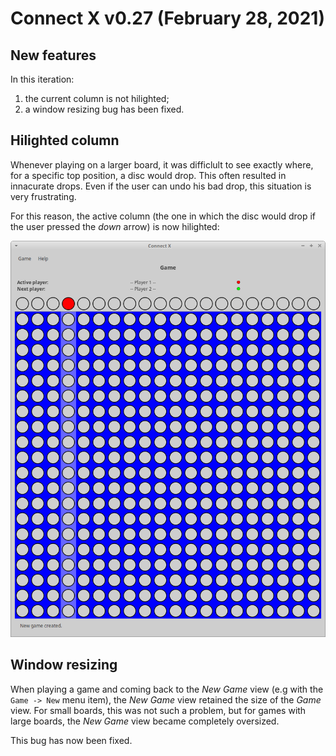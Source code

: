 # Connect X v0.27 (February 28, 2021)

## New features

In this iteration:

1. the current column is not hilighted;
2. a window resizing bug has been fixed.


## Hilighted column

Whenever playing on a larger board, it was difficlult to see exactly
where, for a specific top position, a disc would drop. This often
resulted in innacurate drops. Even if the user can undo his bad drop,
this situation is very frustrating.

For this reason, the active column (the one in which the disc would
drop if the user pressed the _down_ arrow) is now hilighted:

![Column highlighting](./highlight.png)


## Window resizing

When playing a game and coming back to the _New Game_ view (e.g with
the `Game -> New` menu item), the _New Game_ view retained the size
of the _Game_ view. For small boards, this was not such a problem, but
for games with large boards, the _New Game_ view became completely
oversized.

This bug has now been fixed.
